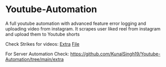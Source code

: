 # Youtube-Automation
A full youtube automation with advanced feature error logging and uploading video from instagram. It scrapes user liked reel from instagram and upload them to Youtube shorts


Check Strikes for videos: [Extra](https://github.com/KunalSingh19/Youtube-Automation/tree/main/extra) [File](https://github.com/KunalSingh19/Youtube-Automation/blob/main/extra/CheckStrike.py)

For Server Automation Check: https://github.com/KunalSingh19/Youtube-Automation/tree/main/extra
